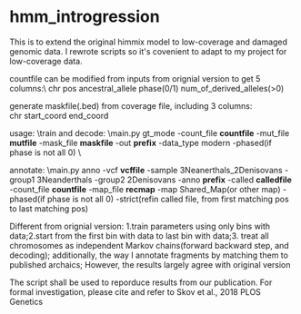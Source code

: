 # hmm_introgression
This is to extend the original himmix model to low-coverage and damaged genomic data. I rewrote scripts so it's covenient to adapt to my project for low-coverage data.

countfile can be modified from inputs from orignial version to get 5 columns:\ 
chr pos ancestral\_allele phase(0/1) num\_of\_derived\_alleles(>0)

generate maskfile(.bed) from coverage file, including 3 columns:\
chr start\_coord end\_coord

usage: \train and decode: \main.py gt\_mode -count\_file **countfile** -mut\_file **mutfile** -mask\_file **maskfile** -out **prefix** -data\_type modern -phased(if phase is not all 0) \

annotate: \main.py anno -vcf **vcffile** -sample 3Neanerthals\_2Denisovans -group1 3Neanderthals -group2 2Denisovans -anno **prefix** -called **calledfile** -count\_file **countfile** -map\_file **recmap** -map Shared\_Map(or other map) -phased(if phase is not all 0) -strict(refin called file, from first matching pos to last matching pos)


Different from orignial version: 1.train parameters using only bins with data;2.start from the first bin with data to last bin with data;3. treat all chromosomes as independent Markov chains(forward backward step, and decoding); additionally, the way I annotate fragments by matching them to published archaics; However, the results largely agree with original version

The script shall be used to reporduce results from our publication. For formal investigation, please cite and refer to Skov et al., 2018 PLOS Genetics
